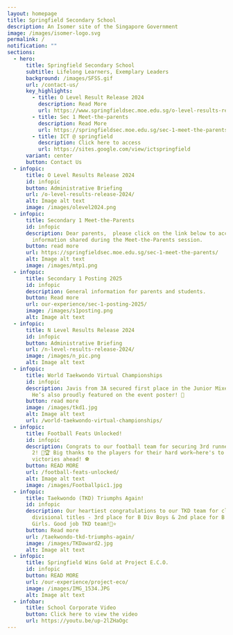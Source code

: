 ```yaml
---
layout: homepage
title: Springfield Secondary School
description: An Isomer site of the Singapore Government
image: /images/isomer-logo.svg
permalink: /
notification: ""
sections:
  - hero:
      title: Springfield Secondary School
      subtitle: Lifelong Learners, Exemplary Leaders
      background: /images/SFSS.gif
      url: /contact-us/
      key_highlights:
        - title: O Level Result Release 2024
          description: Read More
          url: https://www.springfieldsec.moe.edu.sg/o-level-results-release-2024/
        - title: Sec 1 Meet-the-parents
          description: Read More
          url: https://springfieldsec.moe.edu.sg/sec-1-meet-the-parents/
        - title: ICT @ springfield
          description: Click here to access
          url: https://sites.google.com/view/ictspringfield
      variant: center
      button: Contact Us
  - infopic:
      title: O Level Results Release 2024
      id: infopic
      button: Administrative Briefing
      url: /o-level-results-release-2024/
      alt: Image alt text
      image: /images/olevel2024.png
  - infopic:
      title: Secondary 1 Meet-the-Parents
      id: infopic
      description: Dear parents,  please click on the link below to access the
        information shared during the Meet-the-Parents session.
      button: read more
      url: https://springfieldsec.moe.edu.sg/sec-1-meet-the-parents/
      alt: Image alt text
      image: /images/mtp1.png
  - infopic:
      title: Secondary 1 Posting 2025
      id: infopic
      description: General information for parents and students.
      button: Read more
      url: our-experience/sec-1-posting-2025/
      image: /images/s1posting.png
      alt: Image alt text
  - infopic:
      title: N Level Results Release 2024
      id: infopic
      button: Administrative Briefing
      url: /n-level-results-release-2024/
      image: /images/n_pic.png
      alt: Image alt text
  - infopic:
      title: World Taekwondo Virtual Championships
      id: infopic
      description: Javis from 3A secured first place in the Junior Mixed category! 🏆
        He’s also proudly featured on the event poster! 🎉
      button: read more
      image: /images/tkd1.jpg
      alt: Image alt text
      url: /world-taekwondo-virtual-championships/
  - infopic:
      title: Football Feats Unlocked!
      id: infopic
      description: Congrats to our football team for securing 3rd runner-up in League
        2! 🎉🏆 Big thanks to the players for their hard work—here's to more
        victories ahead! ⚽
      button: READ MORE
      url: /football-feats-unlocked/
      alt: Image alt text
      image: /images/Footballpic1.jpg
  - infopic:
      title: Taekwondo (TKD) Triumphs Again!
      id: infopic
      description: Our heartiest congratulations to our TKD team for clinching two
        divisional titles - 3rd place for B Div Boys & 2nd place for B Div
        Girls. Good job TKD team!🌟⭐️
      button: Read more
      url: /taekwondo-tkd-triumphs-again/
      image: /images/TKDaward2.jpg
      alt: Image alt text
  - infopic:
      title: Springfield Wins Gold at Project E.C.O.
      id: infopic
      button: READ MORE
      url: /our-experience/project-eco/
      image: /images/IMG_1534.JPG
      alt: Image alt text
  - infobar:
      title: School Corporate Video
      button: Click here to view the video
      url: https://youtu.be/up-2lZHaOgc
---
```

